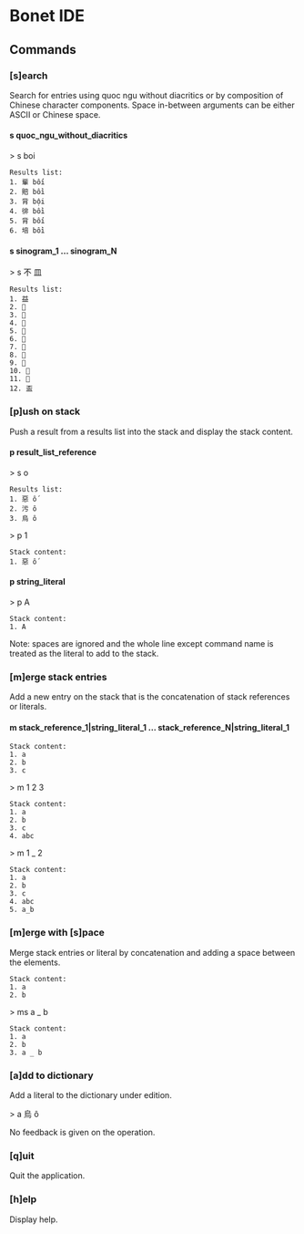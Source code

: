 # Bonet IDE

## Commands

### [s]earch

Search for entries using quoc ngu without diacritics or by composition of Chinese character components. Space in-between arguments can be either ASCII or Chinese space.

#### s quoc_ngu_without_diacritics

\> s boi

```
Results list:
1. 輩 bối
2. 賠 bồi
3. 背 bội
4. 徘 bồi
5. 背 bối
6. 培 bồi
```

#### s sinogram_1 ... sinogram_N

\> s 不 皿

```
Results list:
1. 益
2. 𢙂
3. 𤄼
4. 𥁞
5. 𥂭
6. 𥃆
7. 𥃉
8. 𦡿
9. 𦾗
10. 𧨦
11. 𭾊
12. 盃
```

### [p]ush on stack

Push a result from a results list into the stack and display the stack content.

#### p result_list_reference

\> s o

```
Results list:
1. 惡 ố
2. 污 ô
3. 烏 ô
```

\> p 1
```
Stack content:
1. 惡 ố
```

#### p string_literal

\> p A
```
Stack content:
1. A
```

Note: spaces are ignored and the whole line except command name is treated as the literal to add to the stack.

### [m]erge stack entries

Add a new entry on the stack that is the concatenation of stack references or literals.

#### m stack_reference_1|string_literal_1 ... stack_reference_N|string_literal_1

```
Stack content:
1. a
2. b
3. c
```

\> m 1 2 3
```
Stack content:
1. a
2. b
3. c
4. abc
```

\> m 1 _ 2
```
Stack content:
1. a
2. b
3. c
4. abc
5. a_b
```

### [m]erge with [s]pace

Merge stack entries or literal by concatenation and adding a space between the elements.

```
Stack content:
1. a
2. b
```

\> ms a _ b

```
Stack content:
1. a
2. b
3. a _ b
```

### [a]dd to dictionary

Add a literal to the dictionary under edition.

\> a 烏 ô

No feedback is given on the operation.

### [q]uit

Quit the application.

### [h]elp

Display help.